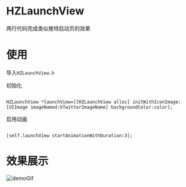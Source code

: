 # HZLaunchView

两行代码完成类似推特启动页的效果

# 使用

导入`HZLaunchView.h`

初始化

```

HZLaunchView *launchView=[[HZLaunchView alloc] initWithIconImage:[UIImage imageNamed:kTwitterImageName] backgroundColor:color];

```

启用动画

```

[self.launchView startAnimationWithDuration:3];

```

# 效果展示
![demoGif](http://7xiym9.com1.z0.glb.clouddn.com/HZLaunchView.gif)




